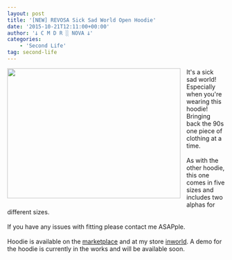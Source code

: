 ```yaml
---
layout: post
title: '[NEW] REVOSA Sick Sad World Open Hoodie'
date: '2015-10-21T12:11:00+00:00'
author: '𐕣 C M D R ░ NOVA 𐕣'
categories:
    - 'Second Life'
tag: second-life
---
```


<div style="clear: both; text-align: center;">
<a href="http://cmdr-nova.online/wp-content/uploads/2015/10/sicksadad.png" style="clear: left; float: left; margin-bottom: 1em; margin-right: 1em;"><img border="0" height="300" src="http://cmdr-nova.online/wp-content/uploads/2015/10/sicksadad-300x225.png" width="400" /></a></div>
It's a sick sad world! Especially when you're wearing this hoodie! Bringing back the 90s one piece of clothing at a time.<br />
<br />
As with the other hoodie, this one comes in five sizes and includes two alphas for different sizes.<br />
<br />
If you have any issues with fitting please contact me ASAPple.<br />
<br />
Hoodie is available on the <a href="https://marketplace.secondlife.com/p/REVOSA-Sick-Sad-World-Open-Hoodie/7925750" target="_blank" rel="noopener">marketplace</a> and at my store <a href="http://maps.secondlife.com/secondlife/Pisces/201/245/27" target="_blank" rel="noopener">inworld</a>. A demo for the hoodie is currently in the works and will be available soon.